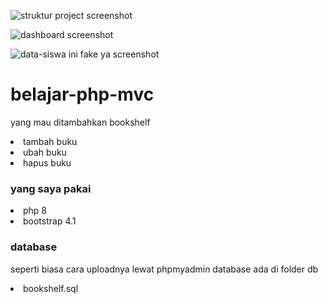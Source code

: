 ![struktur project screenshot](public/assets/img/struktur-project.png)

![dashboard screenshot](public/assets/img/dashboard.png)

![data-siswa ini fake ya screenshot](public/assets/img/data-siswa.png)

# belajar-php-mvc
yang mau ditambahkan bookshelf
<li>tambah buku</li>
<li>ubah buku</li>
<li>hapus buku</li>

### yang saya pakai
<li>php 8</li>
<li>bootstrap 4.1</li>

### database
seperti biasa cara uploadnya lewat phpmyadmin
database ada di folder db
<li>bookshelf.sql</li>